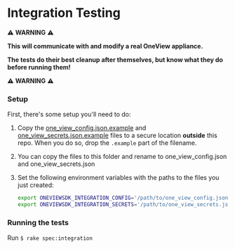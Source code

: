 # Integration Testing
:warning: **WARNING** :warning:

**This will communicate with and modify a real OneView appliance.**

**The tests do their best cleanup after themselves, but know what they do before running them!**

:warning: **WARNING** :warning:

### Setup
First, there's some setup you'll need to do:

1. Copy the [one_view_config.json.example](one_view_config.json.example) and
   [one_view_secrets.json.example](one_view_secrets.json.example) files to a secure location
   **outside** this repo. When you do so, drop the `.example` part of the filename.
2. You can copy the files to this folder and rename to one_view_config.json and one_view_secrets.json
3. Set the following environment variables with the paths to the files you just created:

   ```bash
   export ONEVIEWSDK_INTEGRATION_CONFIG='/path/to/one_view_config.json'
   export ONEVIEWSDK_INTEGRATION_SECRETS='/path/to/one_view_secrets.json'
   ```

### Running the tests
Run `$ rake spec:integration`
